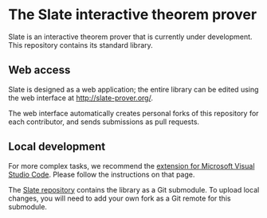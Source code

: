 # The Slate interactive theorem prover

Slate is an interactive theorem prover that is currently under development.
This repository contains its standard library.

## Web access

Slate is designed as a web application; the entire library can be edited using the web interface at http://slate-prover.org/.

The web interface automatically creates personal forks of this repository for each contributor, and sends submissions as pull requests.

## Local development

For more complex tasks, we recommend the [extension for Microsoft Visual Studio Code](https://marketplace.visualstudio.com/items?itemName=sreichelt.slate). Please follow the instructions on that page.

The [Slate repository](https://github.com/SReichelt/slate) contains the library as a Git submodule. To upload local changes, you will need to add your own fork as a Git remote for this submodule.
